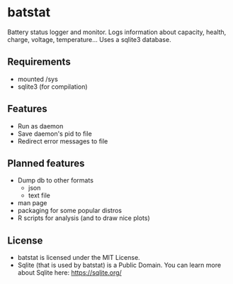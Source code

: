 # batstat
Battery status logger and monitor.
Logs information about capacity, health, charge, voltage, temperature...
Uses a sqlite3 database.
## Requirements
- mounted /sys
- sqlite3 (for compilation)
## Features
- Run as daemon
- Save daemon's pid to file
- Redirect error messages to file
## Planned features
- Dump db to other formats
	- json
	- text file
- man page
- packaging for some popular distros
- R scripts for analysis (and to draw nice plots)
## License
- batstat is licensed under the MIT License.
- Sqlite (that is used by batstat) is a Public Domain. You can learn more about Sqlite here: https://sqlite.org/
